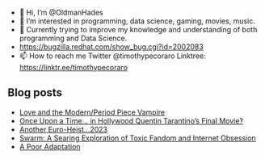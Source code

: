 - 👋 Hi, I’m @OldmanHades
- 👀 I’m interested in programming, data science, gaming, movies, music.
- 🌱 Currently trying to improve my knowledge and understanding of both programming and Data Science.
- https://bugzilla.redhat.com/show_bug.cgi?id=2002083
- 📫 How to reach me Twitter @timothypecoraro
Linktree: https://linktr.ee/timothypecoraro

## Blog posts
<!-- BLOG-POST-LIST:START -->
- [Love and the Modern/Period Piece Vampire](https://medium.com/@timothypecoraro/love-and-the-modern-period-piece-vampire-29d085429cb7?source=rss-5097f5c9b801------2)
- [Once Upon a Time… in Hollywood Quentin Tarantino’s Final Movie?](https://medium.com/@timothypecoraro/once-upon-a-time-in-hollywood-quentin-tarantinos-final-movie-69a1ddd37d22?source=rss-5097f5c9b801------2)
- [Another Euro-Heist…2023](https://medium.com/@timothypecoraro/you-get-more-than-you-pay-for-42b85d46c411?source=rss-5097f5c9b801------2)
- [Swarm: A Searing Exploration of Toxic Fandom and Internet Obsession](https://medium.com/@timothypecoraro/swarm-a-searing-exploration-of-toxic-fandom-and-internet-obsession-1ed2bbde6e5a?source=rss-5097f5c9b801------2)
- [A Poor Adaptation](https://medium.com/@timothypecoraro/a-poor-adaptation-95fe015bfc0?source=rss-5097f5c9b801------2)
<!-- BLOG-POST-LIST:END -->
